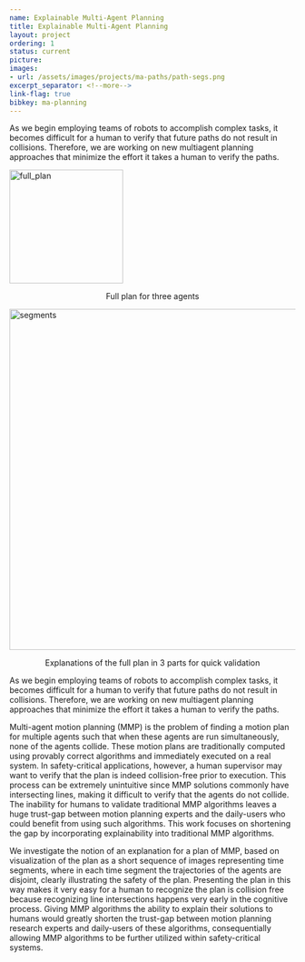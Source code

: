 ```yaml
---
name: Explainable Multi-Agent Planning
title: Explainable Multi-Agent Planning
layout: project
ordering: 1
status: current
picture:
images:
- url: /assets/images/projects/ma-paths/path-segs.png
excerpt_separator: <!--more-->
link-flag: true
bibkey: ma-planning
---
```


As we begin employing teams of robots to accomplish complex tasks, it becomes difficult for a human to verify that future paths do not result in collisions. Therefore, we are working on new multiagent planning approaches that minimize the effort it takes a human to verify the paths.

<!--more-->

<img class="center" src="{{site.baseurl}}/assets/images/projects/ma-paths/fullPlan.png" alt="full_plan" width="200px"/>
<p style="text-align:center">Full plan for three agents</p>
<img class="center" src="{{site.baseurl}}/assets/images/projects/ma-paths/seg1-3.png" alt="segments" width="600px"/>
<p style="text-align:center">Explanations of the full plan in 3 parts for quick validation</p>

As we begin employing teams of robots to accomplish complex tasks, it becomes difficult for a human to verify that future paths do not result in collisions. Therefore, we are working on new multiagent planning approaches that minimize the effort it takes a human to verify the paths.

Multi-agent motion planning (MMP) is the problem of finding a motion plan for multiple agents such that when these agents are run simultaneously, none of the agents collide. These motion plans are traditionally computed using provably correct algorithms and immediately executed on a real system. In safety-critical applications, however, a human supervisor may want to verify that the plan is indeed collision-free prior to execution. This process can be extremely unintuitive since MMP solutions commonly have intersecting lines, making it difficult to verify that the agents do not collide. The inability for humans to validate traditional MMP algorithms leaves a huge trust-gap between motion planning experts and the daily-users who could benefit from using such algorithms. This work focuses on shortening the gap by incorporating explainability into traditional MMP algorithms.

We investigate the notion of an explanation for a plan of MMP, based on visualization of the plan as a short sequence of images representing time segments, where in each time segment the trajectories of the agents are disjoint, clearly illustrating the safety of the plan. Presenting the plan in this way makes it very easy for a human to recognize the plan is collision free because recognizing line intersections happens very early in the cognitive process. Giving MMP algorithms the ability to explain their solutions to humans would greatly shorten the trust-gap between motion planning research experts and daily-users of these algorithms, consequentially allowing MMP algorithms to be further utilized within safety-critical systems.

